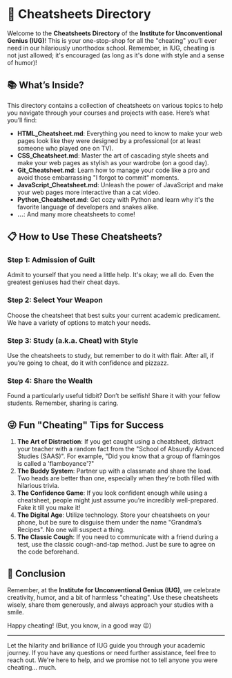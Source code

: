 # 📝 Cheatsheets Directory

Welcome to the **Cheatsheets Directory** of the **Institute for Unconventional Genius (IUG)**! This is your one-stop-shop for all the "cheating" you’ll ever need in our hilariously unorthodox school. Remember, in IUG, cheating is not just allowed; it's encouraged (as long as it's done with style and a sense of humor)!

## 📚 What’s Inside?

This directory contains a collection of cheatsheets on various topics to help you navigate through your courses and projects with ease. Here’s what you’ll find:

- **HTML_Cheatsheet.md**: Everything you need to know to make your web pages look like they were designed by a professional (or at least someone who played one on TV).
- **CSS_Cheatsheet.md**: Master the art of cascading style sheets and make your web pages as stylish as your wardrobe (on a good day).
- **Git_Cheatsheet.md**: Learn how to manage your code like a pro and avoid those embarrassing "I forgot to commit" moments.
- **JavaScript_Cheatsheet.md**: Unleash the power of JavaScript and make your web pages more interactive than a cat video.
- **Python_Cheatsheet.md**: Get cozy with Python and learn why it's the favorite language of developers and snakes alike.
- **...**: And many more cheatsheets to come!

## 📋 How to Use These Cheatsheets?

### Step 1: Admission of Guilt
Admit to yourself that you need a little help. It's okay; we all do. Even the greatest geniuses had their cheat days.

### Step 2: Select Your Weapon
Choose the cheatsheet that best suits your current academic predicament. We have a variety of options to match your needs.

### Step 3: Study (a.k.a. Cheat) with Style
Use the cheatsheets to study, but remember to do it with flair. After all, if you’re going to cheat, do it with confidence and pizzazz.

### Step 4: Share the Wealth
Found a particularly useful tidbit? Don’t be selfish! Share it with your fellow students. Remember, sharing is caring.

## 😜 Fun "Cheating" Tips for Success

1. **The Art of Distraction**: If you get caught using a cheatsheet, distract your teacher with a random fact from the "School of Absurdly Advanced Studies (SAAS)". For example, "Did you know that a group of flamingos is called a 'flamboyance'?"
2. **The Buddy System**: Partner up with a classmate and share the load. Two heads are better than one, especially when they’re both filled with hilarious trivia.
3. **The Confidence Game**: If you look confident enough while using a cheatsheet, people might just assume you’re incredibly well-prepared. Fake it till you make it!
4. **The Digital Age**: Utilize technology. Store your cheatsheets on your phone, but be sure to disguise them under the name "Grandma’s Recipes". No one will suspect a thing.
5. **The Classic Cough**: If you need to communicate with a friend during a test, use the classic cough-and-tap method. Just be sure to agree on the code beforehand.

## 🌟 Conclusion

Remember, at the **Institute for Unconventional Genius (IUG)**, we celebrate creativity, humor, and a bit of harmless "cheating". Use these cheatsheets wisely, share them generously, and always approach your studies with a smile.

Happy cheating! (But, you know, in a good way 😉)

---

Let the hilarity and brilliance of IUG guide you through your academic journey. If you have any questions or need further assistance, feel free to reach out. We're here to help, and we promise not to tell anyone you were cheating... much.
